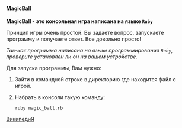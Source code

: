 #### MagicBall

**MagicBall - это консольная игра написана на языке `Ruby`**

Принцип игры очень простой. Вы задаете вопрос, запускаете программу и получаете ответ. Все довольно просто!

*Так-как программа написана на языке программирования `Ruby`, проверьте установлен ли он на вашем устройстве.*

Для запуска программы, Вам нужно:

  1. Зайти в командной строке в директорию где находится файл с игрой.

  2. Набрать в консоли такую команду:

     `ruby magic_ball.rb`

[ВикипедиЯ](https://ru.wikipedia.org/wiki/Magic_8_ball)
